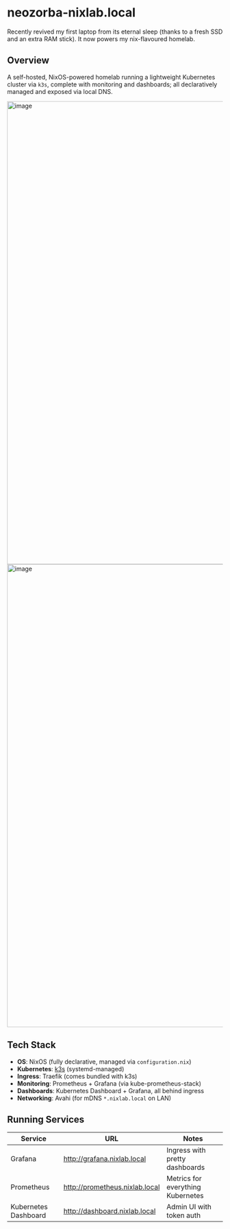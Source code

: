 # neozorba-nixlab.local

Recently revived my first laptop from its eternal sleep (thanks to a fresh SSD and an extra RAM stick). It now powers my nix-flavoured homelab.

## Overview

A self-hosted, NixOS-powered homelab running a lightweight Kubernetes cluster via `k3s`, complete with monitoring and dashboards; all declaratively managed and exposed via local DNS.

<img width="1920" height="1080" alt="image" src="https://github.com/user-attachments/assets/3f2be7a1-4dd3-45d8-9dd9-a63242e3d27d" />

<img width="1920" height="1080" alt="image" src="https://github.com/user-attachments/assets/fcdba2a1-0ea5-4b36-bc23-dc9682dbd81b" />


## Tech Stack

- **OS**: NixOS (fully declarative, managed via `configuration.nix`)
- **Kubernetes**: [k3s](https://k3s.io/) (systemd-managed)
- **Ingress**: Traefik (comes bundled with k3s)
- **Monitoring**: Prometheus + Grafana (via kube-prometheus-stack)
- **Dashboards**: Kubernetes Dashboard + Grafana, all behind ingress
- **Networking**: Avahi (for mDNS `*.nixlab.local` on LAN)

## Running Services

| Service               | URL                          | Notes                                |
|-----------------------|-------------------------------|--------------------------------------|
| Grafana               | http://grafana.nixlab.local   | Ingress with pretty dashboards       |
| Prometheus            | http://prometheus.nixlab.local| Metrics for everything Kubernetes    |
| Kubernetes Dashboard  | http://dashboard.nixlab.local | Admin UI with token auth             |

